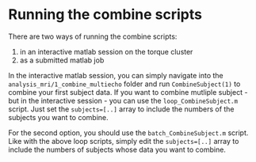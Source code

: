 # Running the combine scripts
There are two ways of running the combine scripts:
1. in an interactive matlab session on the torque cluster
2. as a submitted matlab job

In the interactive matlab session, you can simply navigate into the `analysis_mri/1_combine_multiecho` folder and run `CombineSubject(1)` to combine your first subject data. If you want to combine mutliple subject - but in the interactive session - you can use the `loop_CombineSubject.m` script. Just set the `subjects=[..]` array to include the numbers of the subjects you want to combine.

For the second option, you should use the `batch_CombineSubject.m` script. Like with the above loop scripts, simply edit the `subjects=[..]` array to include the numbers of subjects whose data you want to combine. 
